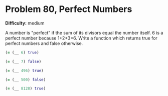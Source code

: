 # Problem 80, Perfect Numbers

**Difficulty:** medium

A number is "perfect" if the sum of its divisors equal the number itself. 6 is a perfect number because 1+2+3=6. Write a function which returns true for perfect numbers and false otherwise.

```clj
(= (__ 6) true)
```

```clj
(= (__ 7) false)
```

```clj
(= (__ 496) true)
```

```clj
(= (__ 500) false)
```

```clj
(= (__ 8128) true)
```
